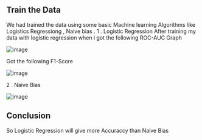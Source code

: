 ## Train the Data 

We had trained the data using some basic Machine learning Algorithms like Logistics Regressiong , Naive bias .
1 . Logistic Regression 
After training my data with logistic regression when i got the following ROC-AUC Graph 

![image](https://user-images.githubusercontent.com/55554884/121784102-a3b2b980-cbcf-11eb-9553-fc3cd0b2075f.png)

Got the following F1-Score

![image](https://user-images.githubusercontent.com/55554884/121784132-ce047700-cbcf-11eb-8d84-e8551767195b.png)

2 . Naive Bias

![image](https://user-images.githubusercontent.com/55554884/121784150-f7bd9e00-cbcf-11eb-9e63-5df9a13efe85.png)

## Conclusion

So Logistic Regression will give more Accuraccy than Naive Bias 
